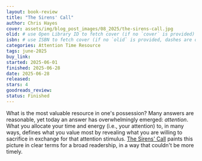 ```yaml
---
layout: book-review
title: "The Sirens' Call"
author: Chris Hayes
cover: assets/img/blog_post_images/08_2025/the-sirens-call.jpg
olid: # use Open Library ID to fetch cover (if no `cover` is provided)
isbn: # use ISBN to fetch cover (if no `olid` is provided, dashes are optional)
categories: Attention Time Resource
tags: june-2025
buy_link:
started: 2025-06-01
finished: 2025-06-28
date: 2025-06-28
released: 
stars: 4
goodreads_review: 
status: Finished
---
```


What is the most valuable resource in one's possession? Many answers are reasonable, yet today an answer has overwhelmingly emerged: *attention*. What you allocate your time and energy (i.e., your attention) to, in many ways, defines what you value most by revealing what you are willing to sacrifice in exchange for that attention stimulus. [The Sirens' Call](https://sirenscallbook.com/) paints this picture in clear terms for a broad readership, in a way that couldn't be more timely.
